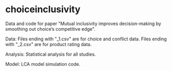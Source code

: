 # choiceinclusivity

Data and code for paper "Mutual inclusivity improves decision-making by smoothing out choice’s competitive edge".

Data: Files ending with "_1.csv" are for choice and conflict data. Files ending with "_2.csv" are for product rating data.

Analysis: Statistical analysis for all studies.

Model: LCA model simulation code.
